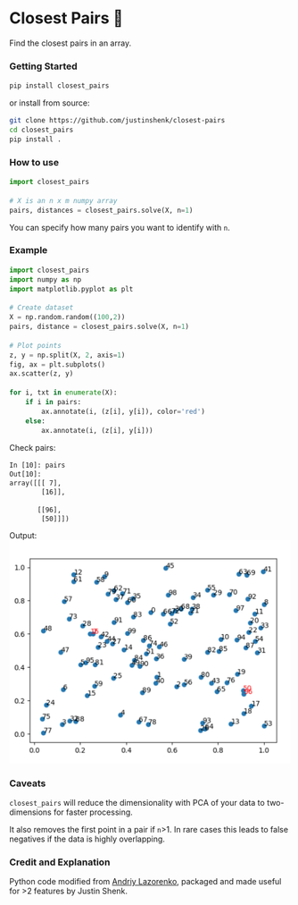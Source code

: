# Closest Pairs :triangular_ruler:

Find the closest pairs in an array.

### Getting Started

```bash
pip install closest_pairs
```

or install from source:
```bash
git clone https://github.com/justinshenk/closest-pairs
cd closest_pairs
pip install .
```

### How to use

```python
import closest_pairs

# X is an n x m numpy array
pairs, distances = closest_pairs.solve(X, n=1)

```

You can specify how many pairs you want to identify with `n`.
 

### Example
```python
import closest_pairs
import numpy as np
import matplotlib.pyplot as plt

# Create dataset
X = np.random.random((100,2))
pairs, distance = closest_pairs.solve(X, n=1)

# Plot points
z, y = np.split(X, 2, axis=1)
fig, ax = plt.subplots()
ax.scatter(z, y) 

for i, txt in enumerate(X): 
    if i in pairs: 
        ax.annotate(i, (z[i], y[i]), color='red') 
    else: 
        ax.annotate(i, (z[i], y[i])) 
```

Check pairs:
```ipython
In [10]: pairs                                                                                                                                
Out[10]: 
array([[[ 7],
        [16]],

       [[96],
        [50]]])

```

Output:
![example_plot](example_plot.png)


### Caveats
`closest_pairs` will reduce the dimensionality with PCA of your data to two-dimensions for faster processing.

It also removes the first point in a pair if `n`>1. In rare cases this leads to false negatives if the data is highly overlapping.


### Credit and Explanation

Python code modified from [Andriy Lazorenko](https://medium.com/@andriylazorenko/closest-pair-of-points-in-python-79e2409fc0b2), packaged and made useful for >2 features by Justin Shenk.
